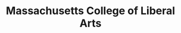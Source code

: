 ---
layout: repo
title: "Massachusetts College of Liberal Arts"
id: 18020
permalink: repos/18020/
---